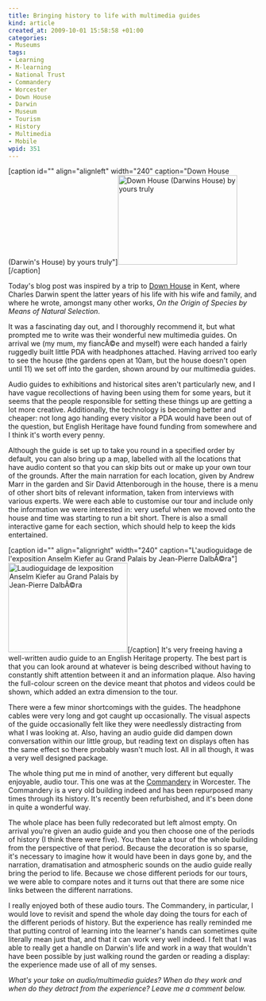 ```yaml
--- 
title: Bringing history to life with multimedia guides
kind: article
created_at: 2009-10-01 15:58:58 +01:00
categories: 
- Museums
tags: 
- Learning
- M-learning
- National Trust
- Commandery
- Worcester
- Down House
- Darwin
- Museum
- Tourism
- History
- Multimedia
- Mobile
wpid: 351
---
```

[caption id="" align="alignleft" width="240" caption="Down House (Darwin&#39;s House) by yours truly"]<a href="http://www.flickr.com/photos/jezcope/3971274879/"><img alt="Down House (Darwins House) by yours truly" src="http://farm4.static.flickr.com/3511/3971274879_003b7d1fcc_m.jpg" title="Down House (Darwins House)" width="240" height="180" /></a>[/caption]

Today's blog post was inspired by a trip to [Down House][] in Kent, where Charles Darwin spent the latter years of his life with his wife and family, and where he wrote, amongst many other works, *On the Origin of Species by Means of Natural Selection*.

[Down House]: http://www.english-heritage.org.uk/server.php?show=nav.14922
<!--more-->

It was a fascinating day out, and I thoroughly recommend it, but what prompted me to write was their wonderful new multimedia guides. On arrival we (my mum, my fiancÃ©e and myself) were each handed a fairly ruggedly built little PDA with headphones attached. Having arrived too early to see the house (the gardens open at 10am, but the house doesn't open until 11) we set off into the garden, shown around by our multimedia guides.

Audio guides to exhibitions and historical sites aren't particularly new, and I have vague recollections of having been using them for some years, but it seems that the people responsible for setting these things up are getting a lot more creative. Additionally, the technology is becoming better and cheaper: not long ago handing every visitor a PDA would have been out of the question, but English Heritage have found funding from somewhere and I think it's worth every penny.

Although the guide is set up to take you round in a specified order by default, you can also bring up a map, labelled with all the locations that have audio content so that you can skip bits out or make up your own tour of the grounds. After the main narration for each location, given by Andrew Marr in the garden and Sir David Attenborough in the house, there is a menu of other short bits of relevant information, taken from interviews with various experts. We were each able to customise our tour and include only the information we were interested in: very useful when we moved onto the house and time was starting to run a bit short. There is also a small interactive game for each section, which should help to keep the kids entertained.

[caption id="" align="alignright" width="240" caption="L&#39;audioguidage de l&#39;exposition Anselm Kiefer au Grand Palais by Jean-Pierre DalbÃ©ra"]<a href="http://www.flickr.com/photos/dalbera/550975041/"><img alt="Laudioguidage de lexposition Anselm Kiefer au Grand Palais by Jean-Pierre DalbÃ©ra" src="http://farm1.static.flickr.com/248/550975041_0b97c86d01_m.jpg" title="Laudioguidage de lexposition Anselm Kiefer au Grand Palais" width="240" height="180" /></a>[/caption] It's very freeing having a well-written audio guide to an English Heritage property. The best part is that you can look around at whatever is being described without having to constantly shift attention between it and an information plaque. Also having the full-colour screen on the device meant that photos and videos could be shown, which added an extra dimension to the tour.

There were a few minor shortcomings with the guides. The headphone cables were very long and got caught up occasionally. The visual aspects of the guide occasionally felt like they were needlessly distracting from what I was looking at. Also, having an audio guide did dampen down conversation within our little group, but reading text on displays often has the same effect so there probably wasn't much lost. All in all though, it was a very well designed package.

The whole thing put me in mind of another, very different but equally enjoyable, audio tour. This one was at the [Commandery][] in Worcester. The Commandery is a very old building indeed and has been repurposed many times through its history. It's recently been refurbished, and it's been done in quite a wonderful way.

The whole place has been fully redecorated but left almost empty. On arrival you're given an audio guide and you then choose one of the periods of history (I think there were five). You then take a tour of the whole building from the perspective of that period. Because the decoration is so sparse, it's necessary to imagine how it would have been in days gone by, and the narration, dramatisation and atmospheric sounds on the audio guide really bring the period to life. Because we chose different periods for our tours, we were able to compare notes and it turns out that there are some nice links between the different narrations.

I really enjoyed both of these audio tours. The Commandery, in particular, I would love to revisit and spend the whole day doing the tours for each of the different periods of history. But the experience has really reminded me that putting control of learning into the learner's hands can sometimes quite literally mean just that, and that it can work very well indeed. I felt that I was able to really get a handle on Darwin's life and work in a way that wouldn't have been possible by just walking round the garden or reading a display: the experience made use of all of my senses.

[Commandery]: http://www.worcestercitymuseums.org.uk/comm/commind.htm

*What's your take on audio/multimedia guides? When do they work and when do they detract from the experience? Leave me a comment below.*
